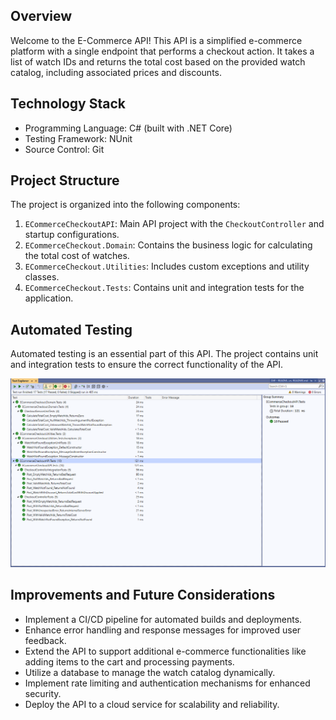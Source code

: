 ## Overview

Welcome to the E-Commerce API! This API is a simplified e-commerce platform with a single endpoint that performs a checkout action. It takes a list of watch IDs and returns the total cost based on the provided watch catalog, including associated prices and discounts.

## Technology Stack

- Programming Language: C# (built with .NET Core)
- Testing Framework: NUnit
- Source Control: Git

## Project Structure

The project is organized into the following components:

1. `ECommerceCheckoutAPI`: Main API project with the `CheckoutController` and startup configurations.
2. `ECommerceCheckout.Domain`: Contains the business logic for calculating the total cost of watches.
3. `ECommerceCheckout.Utilities`: Includes custom exceptions and utility classes.
4. `ECommerceCheckout.Tests`: Contains unit and integration tests for the application.

## Automated Testing

Automated testing is an essential part of this API. The project contains unit and integration tests to ensure the correct functionality of the API.

![Test Coverage](./Wiki/Images/TestsCoverage.PNG)
## Improvements and Future Considerations

- Implement a CI/CD pipeline for automated builds and deployments.
- Enhance error handling and response messages for improved user feedback.
- Extend the API to support additional e-commerce functionalities like adding items to the cart and processing payments.
- Utilize a database to manage the watch catalog dynamically.
- Implement rate limiting and authentication mechanisms for enhanced security.
- Deploy the API to a cloud service for scalability and reliability.
